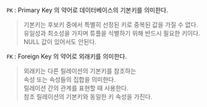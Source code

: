 `PK` : Primary Key 의 약어로 데이터베이스의 기본키를 의미한다.


> 기본키는 후보키 중에서 특별히 선정된 키로 중복된 값을 가질 수 없다. <br>
유일성과 최소성을 가지며 튜플을 식별하기 위해 반드시 필요한 키이다. <br>
NULL 값이 있어서도 안된다. <br>

`FK` : Foreign Key 의 약어로 외래키를 의미한다.


> 외래키는 다른 릴레이션의 기본키를 참조하는  <br>
속성 또는 속성들의 집합을 의미한다.  <br>
릴레이션 간의 관계를 표현할 때 사용한다. <br>
참조 릴레이션의 기본키와 동일한 키 속성을 가진다. <br>
